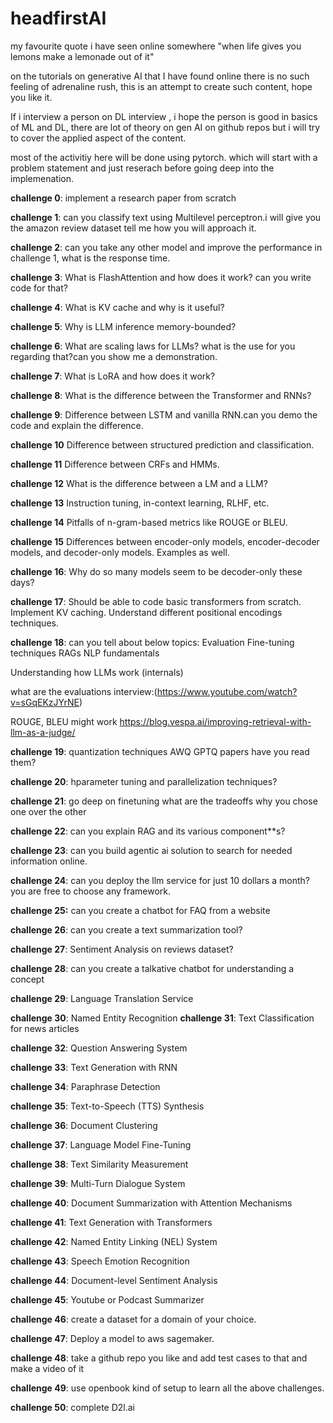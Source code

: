 # headfirstAI

my favourite quote i have seen online somewhere "when life gives you lemons make a lemonade out of it"

on the tutorials on generative AI that I have found online there is no such feeling of adrenaline rush, this is an attempt to create such content, hope you like it.

If i interview a person on DL interview , i hope the person is good in basics of ML and DL, there are lot of theory on gen AI on github repos but i will try to cover the applied aspect of the content.

most of the activitiy here will be done using pytorch. which will start with a problem statement and just reserach before going deep into the implemenation.

**challenge 0**:
implement a research paper from scratch

**challenge 1**:
can you classify text using Multilevel perceptron.i will give you the amazon review dataset tell me how you will approach it.

**challenge 2**:
can you take any other model and improve the performance in challenge 1, what is the response time.

**challenge 3**:
What is FlashAttention and how does it work?
can you write code for that?

**challenge 4**:
What is KV cache and why is it useful?

**challenge 5**:
Why is LLM inference memory-bounded?

**challenge 6**:
What are scaling laws for LLMs? what is the use for you regarding that?can you show me a demonstration.

**challenge 7**:
What is LoRA and how does it work?

**challenge 8**:
What is the difference between the Transformer and RNNs?

**challenge 9**:
Difference between LSTM and vanilla RNN.can you demo the code and explain the difference.

**challenge 10**
Difference between structured prediction and classification.

**challenge 11**
Difference between CRFs and HMMs.

**challenge 12**
What is the difference between a LM and a LLM?

**challenge 13**
Instruction tuning, in-context learning, RLHF, etc.

**challenge 14**
Pitfalls of n-gram-based metrics like ROUGE or BLEU.

**challenge 15**
Differences between encoder-only models, encoder-decoder models, and decoder-only models. Examples as well.

**challenge 16**:
Why do so many models seem to be decoder-only these days?

**challenge 17**:
Should be able to code basic transformers from scratch. Implement KV caching. Understand different positional encodings techniques.

**challenge 18**:
can you tell about below topics:
Evaluation
Fine-tuning techniques
RAGs
NLP fundamentals

Understanding how LLMs work (internals)

what are the evaluations
interview:(https://www.youtube.com/watch?v=sGqEKzJYrNE)

ROUGE, BLEU might work
https://blog.vespa.ai/improving-retrieval-with-llm-as-a-judge/

**challenge 19**:
quantization techniques AWQ GPTQ papers have you read them?

**challenge 20**:
hparameter tuning and parallelization techniques?

**challenge 21**:
go deep on finetuning what are the tradeoffs why you chose one over the other

**challenge 22**:
can you explain RAG and its various component**s?

**challenge 23**:
can you build agentic ai solution to search for needed information online.

**challenge 24**:
can you deploy the llm service for just 10 dollars a month? you are free to choose any framework.

**challenge 25:**
can you create a chatbot for FAQ from a website

**challenge 26**:
can you create a text summarization tool?

**challenge 27**:
 Sentiment Analysis on reviews dataset?

 **challenge 28**:
 can you create a talkative chatbot for understanding a concept

 **challenge 29**:
 Language Translation Service 

 **challenge 30**:
 Named Entity Recognition
 **challenge 31**:
 Text Classification for news articles

 **challenge 32**:
 Question Answering System

 **challenge 33**:
 Text Generation with RNN

 **challenge 34**:
 Paraphrase Detection 

 **challenge 35**:
Text-to-Speech (TTS) Synthesis

**challenge 36**:
Document Clustering

**challenge 37**:
Language Model Fine-Tuning

**challenge 38**:
Text Similarity Measurement

**challenge 39**:
Multi-Turn Dialogue System

**challenge 40**:
Document Summarization with Attention Mechanisms

**challenge 41**:
Text Generation with Transformers

**challenge 42**:
Named Entity Linking (NEL) System

**challenge 43**:
Speech Emotion Recognition

**challenge 44**:
Document-level Sentiment Analysis

**challenge 45**:
Youtube or Podcast Summarizer

**challenge 46**:
create a dataset for a domain of your choice.

**challenge 47**:
Deploy a model to aws sagemaker.

**challenge 48**:
take a github repo you like and add test cases to that and make a video of it

**challenge 49**:
use openbook kind of setup to learn all the above challenges.

**challenge 50**:
complete D2l.ai


